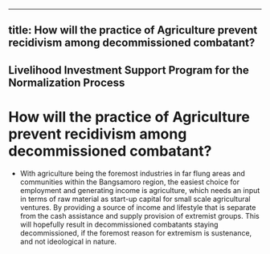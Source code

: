 --- 
 title: How will the practice of Agriculture prevent recidivism among decommissioned combatant?
 ---

## Livelihood Investment Support Program for the Normalization Process

# How will the practice of Agriculture prevent recidivism among decommissioned combatant?


 - With agriculture being the foremost industries in far flung areas and communities within the Bangsamoro region, the easiest choice for employment and generating income is agriculture, which needs an input in terms of raw material as start-up capital for small scale agricultural ventures. By providing a source of income and lifestyle that is separate from the cash assistance and supply provision of extremist groups. This will hopefully result in decommissioned combatants staying decommissioned, if the foremost reason for extremism is sustenance, and not ideological in nature.
